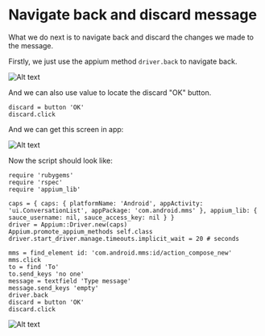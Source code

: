 # Navigate back and discard message

What we do next is to navigate back and discard the changes we made to the message.

Firstly, we just use the appium method `driver.back` to navigate back.

![Alt text](https://raw.githubusercontent.com/hy1984427/appium/master/images/android_script_navigate_back.png "Navigate back from message content")

And we can also use value to locate the discard "OK" button.

<pre><code>discard = button 'OK'
discard.click
</code></pre>

And we can get this screen in app:

![Alt text](https://raw.githubusercontent.com/hy1984427/appium/master/images/android_script_navigate_back_discard_ok.png "Discard the changes to the message")

Now the script should look like:

<pre><code>require 'rubygems'
require 'rspec'
require 'appium_lib'

caps = { caps: { platformName: 'Android', appActivity: 'ui.ConversationList', appPackage: 'com.android.mms' }, appium_lib: { sauce_username: nil, sauce_access_key: nil } }
driver = Appium::Driver.new(caps)
Appium.promote_appium_methods self.class
driver.start_driver.manage.timeouts.implicit_wait = 20 # seconds

mms = find_element id: 'com.android.mms:id/action_compose_new'
mms.click
to = find 'To'
to.send_keys 'no one'
message = textfield 'Type message'
message.send_keys 'empty'
driver.back
discard = button 'OK'
discard.click
</code></pre>

![Alt text](https://raw.githubusercontent.com/hy1984427/appium/master/images/android_script_navigate_back_discard_ok_script.png "android.rb")
